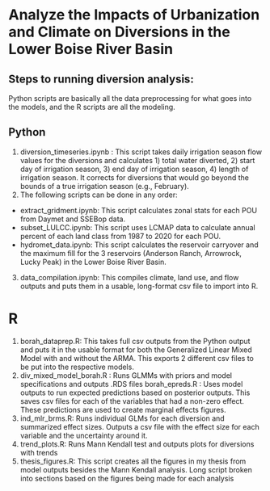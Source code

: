 # **Analyze the Impacts of Urbanization and Climate on Diversions in the Lower Boise River Basin**

## Steps to running diversion analysis: 

Python scripts are basically all the data preprocessing for what goes into the models, and the R scripts are all the modeling. 

## Python 

1) diversion_timeseries.ipynb : This script takes daily irrigation season flow values for the diversions and calculates 1) total water diverted, 2)  start day of irrigation season, 3) end day of irrigation season, 4) length of irrigation season. It corrects for diversions that would go beyond the bounds of a true irrigation season (e.g., February).
2) The following scripts can be done in any order: 
- extract_gridment.ipynb: This script calculates zonal stats for each POU from Daymet and SSEBop data. 
- subset_LULCC.ipynb: This script uses LCMAP data to calculate annual percent of each land class from 1987 to 2020 for each POU.
- hydromet_data.ipynb: This script calculates the reservoir carryover and the maximum fill for the 3 reservoirs (Anderson Ranch, Arrowrock, Lucky Peak) in the Lower Boise River Basin. 
3) data_compilation.ipynb: This compiles climate, land use, and flow outputs and puts them in a usable, long-format csv file to import into R. 

# R 

1) borah_dataprep.R: This takes full csv outputs from the Python output and puts it in the usable format for both the Generalized Linear Mixed Model with and without the ARMA. This exports 2 different csv files to be put into the respective models.
2) div_mixed_model_borah.R : Runs GLMMs with priors and model specifications and outputs .RDS files
borah_epreds.R : Uses model outputs to run expected predictions based on posterior outputs. This saves csv files for each of the variables that had a non-zero effect. These predictions are used to create marginal effects figures.
3) ind_mlr_brms.R: Runs individual GLMs for each diversion and summarized effect sizes. Outputs a csv file with the effect size for each variable and the uncertainty around it. 
4) trend_plots.R: Runs Mann Kendall test and outputs plots for diversions with trends
5) thesis_figures.R: This script creates all the figures in my thesis from model outputs besides the Mann Kendall analysis. Long script broken into sections based on the figures being made for each analysis

